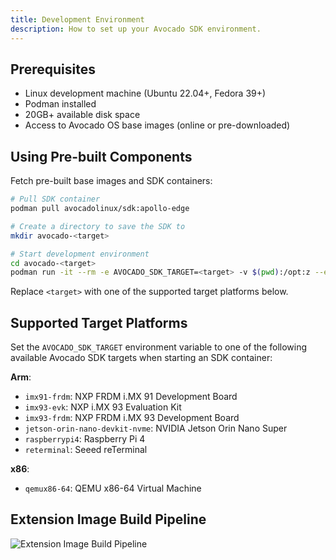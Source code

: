 ```yaml
---
title: Development Environment
description: How to set up your Avocado SDK environment.
---
```


## Prerequisites

- Linux development machine (Ubuntu 22.04+, Fedora 39+)
- Podman installed
- 20GB+ available disk space
- Access to Avocado OS base images (online or pre-downloaded)

## Using Pre-built Components

Fetch pre-built base images and SDK containers:

```bash
# Pull SDK container
podman pull avocadolinux/sdk:apollo-edge

# Create a directory to save the SDK to
mkdir avocado-<target>

# Start development environment
cd avocado-<target>
podman run -it --rm -e AVOCADO_SDK_TARGET=<target> -v $(pwd):/opt:z --entrypoint entrypoint.sh avocadolinux/sdk:apollo-edge /bin/bash
```

Replace `<target>` with one of the supported target platforms below.

## Supported Target Platforms

Set the `AVOCADO_SDK_TARGET` environment variable to one of the following available Avocado SDK targets when starting an SDK container:

**Arm**:
- `imx91-frdm`: NXP FRDM i.MX 91 Development Board
- `imx93-evk`: NXP i.MX 93 Evaluation Kit
- `imx93-frdm`: NXP FRDM i.MX 93 Development Board
- `jetson-orin-nano-devkit-nvme`: NVIDIA Jetson Orin Nano Super
- `raspberrypi4`: Raspberry Pi 4
- `reterminal`: Seeed reTerminal

**x86**:
- `qemux86-64`: QEMU x86-64 Virtual Machine

## Extension Image Build Pipeline

![Extension Image Build Pipeline](/img/dev-center/avocado-linux/sdk-container.png)